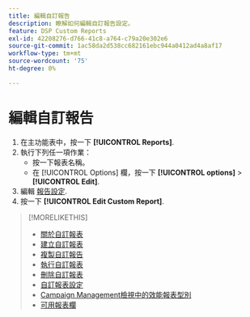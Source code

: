 ```yaml
---
title: 編輯自訂報告
description: 瞭解如何編輯自訂報告設定。
feature: DSP Custom Reports
exl-id: 42208276-d766-41c8-a764-c79a20e302e6
source-git-commit: 1ac58da2d538cc682161ebc944a0412ad4a8af17
workflow-type: tm+mt
source-wordcount: '75'
ht-degree: 0%

---
```


# 編輯自訂報告

1. 在主功能表中，按一下 **[!UICONTROL Reports]**.
1. 執行下列任一項作業：
   * 按一下報表名稱。
   * 在 [!UICONTROL Options] 欄，按一下 **[!UICONTROL options]** > **[!UICONTROL Edit]**.
1. 編輯 [報告設定](/help/dsp/reports/report-settings.md).
1. 按一下 **[!UICONTROL Edit Custom Report]**.

>[!MORELIKETHIS]
>
>* [關於自訂報表](/help/dsp/reports/report-about.md)
>* [建立自訂報表](/help/dsp/reports/report-create.md)
>* [複製自訂報告](/help/dsp/reports/report-copy.md)
>* [執行自訂報表](/help/dsp/reports/report-run-now.md)
>* [刪除自訂報表](/help/dsp/reports/report-delete.md)
>* [自訂報表設定](/help/dsp/reports/report-settings.md)
>* [Campaign Management檢視中的效能報表型別](/help/dsp/campaign-management/reports/campaign-reports-about.md)
>* [可用報表欄](/help/dsp/reports/report-columns.md)
